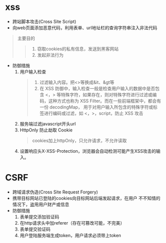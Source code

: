 # xss
  - 跨站脚本攻击(Cross Site Script)
  - 向web页面添加恶意代码，利用表单、url地址栏的查询字符串注入非法代码
  >主要目的
  >> 1. 窃取cookies的私有信息，发送到黑客网站
  >> 2. 发起非法行为
  - 防御措施
	1. 用户输入检查
		>1. 过滤输入内容。把<>等换成&it、&gt等
		>2. 在 XSS 防御中，输入检查一般是检查用户输入的数据中是否包含 <，> 等特殊字符，如果存在，则对特殊字符进行过滤或编码，这种方式也称为 XSS Filter。而在一些前端框架中，都会有一份 decodingMap， 用于对用户输入所包含的特殊字符或标签进行编码或过滤，如 <，>，script，防止 XSS 攻击
	2. 服务端过滤javascript开头url
	3. HttpOnly 防止劫取 Cookie
		>cookies加上httpOnly，只允许请求，不允许读取
	4. 设置响应头X-XSS-Protection，浏览器会自动检测可能产生XSS攻击的输入。
# CSRF
  - 跨域请求伪造(Cross Site Request Forgery)
  - 携带目标网站已登陆的cookies向目标网站后端发起请求，在用户 不不知情的情况下，盗用用户财产或信息
  - 防御措施
	1. 表单提交添加验证码
	2. 在http请求头中加referer（存在可篡改可能，不完美）
	3. 表单提交验证码
	4. 用户登陆服务端生成token，用户请求必须带上token